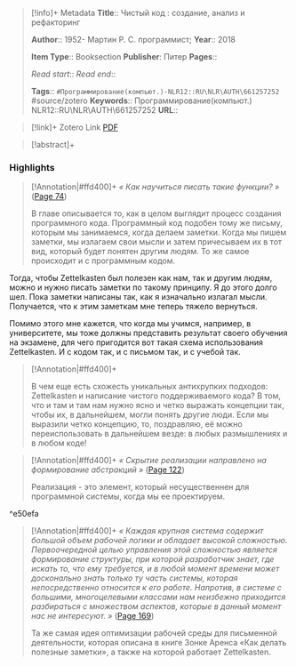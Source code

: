 > [!info]+ Metadata
> **Title**:: Чистый код : создание, анализ и рефакторинг
>
> **Author**:: 1952- Мартин Р. С. программист; 
> **Year**:: 2018
>
> **Item Type**:: Booksection
> **Publisher**: Питер
> **Pages**:: 
>
> *Read start*::
> *Read end*::
> 
> **Tags**:: `#Программирование(компьют.)-NLR12::RU\NLR\AUTH\661257252` #source/zotero
> **Keywords**:: Программирование(компьют.) NLR12::RU\NLR\AUTH\661257252
> **URL**:: 

> [!link]+ Zotero Link
>[PDF](zotero://select/library/items/8HFRDH4X)

> [!abstract]+
> 

### Highlights
>[!Annotation|#ffd400]+
>*« Как научиться писать такие функции? »* ([Page 74](zotero://open-pdf/library/items/8HFRDH4X?page=74&annotation=SZYP598D))
>
>В главе описывается то, как в целом выглядит процесс создания программного кода. Программный код подобен тому же письму, которым мы занимаемся, когда делаем заметки. Когда мы пишем заметки, мы излагаем свои мысли и затем причесываем их в тот вид, который будет понятен другим людям. То же самое происходит и с программным кодом.

Тогда, чтобы Zettelkasten был полезен как нам, так и другим людям, можно и нужно писать заметки по такому принципу. Я до этого долго шел. Пока заметки написаны так, как я изначально излагал мысли. Получается, что к этим заметкам мне теперь тяжело вернуться.

Помимо этого мне кажется, что когда мы учимся, например, в университете, мы тоже должны представить результат своего обучения на экзамене, для чего пригодится вот такая схема использования Zettelkasten. И с кодом так, и с письмом так, и с учебой так.

>[!Annotation|#ffd400]+
>
>
>В чем еще есть схожесть уникальных антихрупких подходов: Zettelkasten и написание чистого поддерживаемого кода? В том, что и там и там нам нужно ясно и четко выражать концепции так, чтобы их, в дальнейшем, могли понять другие люди. Если мы выразили четко концепцию, то, поздравляю, её можно переиспользовать в дальнейшем везде: в любых размышлениях и в любом коде!

>[!Annotation|#ffd400]+
>*« Скрытие реализации направлено на формирование абстракций »* ([Page 122](zotero://open-pdf/library/items/8HFRDH4X?page=122&annotation=UV8BQXEK))
>
>Реализация - это элемент, который несущественнен для программной системы, когда мы ее проектируем.

^e50efa

>[!Annotation|#ffd400]+
>*« Каждая крупная система содержит большой объем рабочей логики и обладает высокой сложностью. Первоочередной целью управления этой сложностью является формирование структуры, при которой разработчик знает, где искать то, что ему требуется, и в любой момент времени может досконально знать только ту часть системы, которая непосредственно относится к его работе. Напротив, в системе с большими, многоцелевыми классами нам неизбежно приходится разбираться с множеством аспектов, которые в данный момент нас не интересуют. »* ([Page 169](zotero://open-pdf/library/items/8HFRDH4X?page=169&annotation=8SHXUFW6))
>
>Та же самая идея оптимизации рабочей среды для письменной деятельности, которая описана в книге Зонке Аренса «Как делать полезные заметки», а также на которой работает Zettelkasten.

